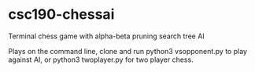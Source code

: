 # csc190-chessai
Terminal chess game with alpha-beta pruning search tree AI

Plays on the command line, clone and run python3 vsopponent.py to play against AI, or python3 twoplayer.py for two player chess.

